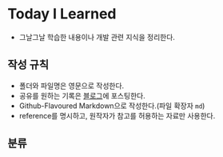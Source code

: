 # Today I Learned
+ 그날그날 학습한 내용이나 개발 관련 지식을 정리한다.

## 작성 규칙
+ 폴더와 파일명은 영문으로 작성한다.
+ 공유를 원하는 기록은 [블로그]("https://velog.io/@seoyoung", "velog link")에 포스팅한다.
+ Github-Flavoured Markdown으로 작성한다.(파일 확장자 `md`)
+ reference를 명시하고, 원작자가 참고를 허용하는 자료만 사용한다.

## 분류
